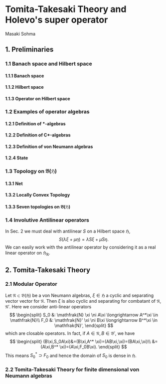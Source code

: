 # Tomita-Takesaki Theory and Holevo's super operator


 Masaki Sohma

## 1. Preliminaries
### 1.1 Banach space and Hilbert space
#### 1.1.1 Banach space
#### 1.1.2  Hilbert space
#### 1.1.3  Operator on Hilbert space

### 1.2 Examples of operator algebras
#### 1.2.1 Definition of *-algebras
#### 1.2.2 Definition of C*-algebras
#### 1.2.3 Definition of von Neumann algebras
#### 1.2.4 State
### 1.3 Topology on $\mathfrak{B}(\mathfrak{H})$
#### 1.3.1 Net
#### 1.3.2 Locally Convex Topology
#### 1.3.3 Seven topologies on $\mathfrak{B}(\mathfrak{H})$

### 1.4 Involutive Antilinear operators
In Sec. 2 we must deal with antilinear $S$ on a Hilbert space $\mathfrak{H}$,
$$
S(\lambda \xi +\mu \eta)=\bar{\lambda}S\xi+\bar{\mu}S\eta.
$$
We can easily work with the antilinear operator by considering it as a real linear operator on $\mathfrak{H}_\mathbb{R}$.



## 2. Tomita-Takesaki Theory

### 2.1 Modular Operator
Let $\mathfrak{N}\subset \mathfrak{B}(\mathfrak{H})$ be a von Neumann algebras, $\xi\in\mathfrak{H}$ a cyclic and separating vector vector for $\mathfrak{N}$.
Then $\xi$ is also cyclic and separating for  combatant of $\mathfrak{N}$, $\mathfrak{N}'$.
Here we consider anti-linear operators
$$
\begin{split}
S_0 &: \mathfrak{N} \xi \ni A\xi \longrightarrow A^*\xi \in \mathfrak{N}\\
F_0 &: \mathfrak{N}' \xi \ni B\xi  \longrightarrow B^*\xi \in \mathfrak{N}',
\end{split}
$$
which are closable operators.
In fact, if $A\in \mathfrak{N},B\in\mathfrak{B}'$, we have
$$
\begin{split}
(B\xi,S_0A\xi)&=(B\xi,A^* \xi)=(AB\xi,\xi)=(BA\xi,\xi)\\
 &=(A\xi,B^* \xi)=(A\xi,F_0B\xi).
\end{split}
$$
This means $S_0^* \supset F_0$ and hence the domain of $S_0$ is dense in $\mathfrak{H}$.  

###  2.2 Tomita-Takesaki Theory for finite dimensional von Neumann algebras
